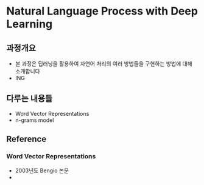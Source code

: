 # Natural Language Process with Deep Learning

## 과정개요
- 본 과정은 딥러닝을 활용하여 자연어 처리의 여러 방법들을 구현하는 방법에 대해 소개합니다
- ING

## 다루는 내용들
- Word Vector Representations
- n-grams model

## Reference
### Word Vector Representations
- 2003년도 Bengio 논문
- 
